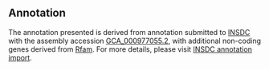 

Annotation
----------

The annotation presented is derived from annotation submitted to
[INSDC](http://www.insdc.org) with the assembly accession
[GCA\_000977055.2](http://www.ebi.ac.uk/ena/data/view/GCA_000977055.2),
with additional non-coding genes derived from
[Rfam](http://rfam.xfam.org/). For more details, please visit [INSDC
annotation
import](http://ensemblgenomes.org/info/data/insdc_annotation).
